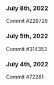 ### July 8th, 2022

Commit #228726

### July 5th, 2022

Commit #314353


### July 4th, 2022

Commit #72281

